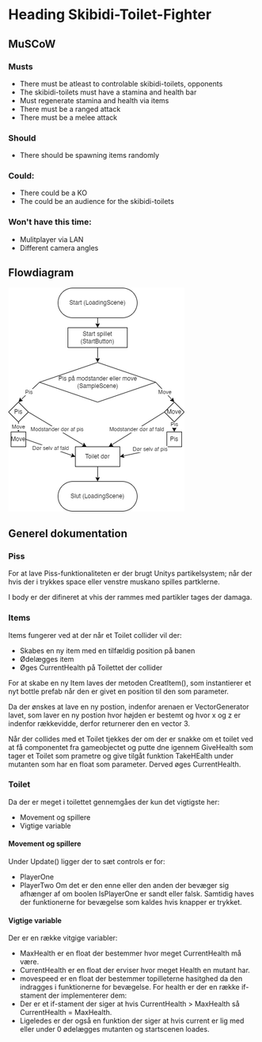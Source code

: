 # Heading Skibidi-Toilet-Fighter
## MuSCoW
### Musts
- There must be atleast to controlable skibidi-toilets, opponents
- The skibidi-toilets must have a stamina and health bar
- Must regenerate stamina and health via items
- There must be a ranged attack
- There must be a melee attack
### Should
- There should be spawning items randomly
### Could:
- There could be a KO
- The could be an audience for the skibidi-toilets
### Won't have this time:
- Mulitplayer via LAN
- Different camera angles
## Flowdiagram
![Alt text](/Assets/Resources/Flowchart.drawio.png "FlowChart")
## Generel dokumentation
### Piss
For at lave Piss-funktionaliteten er der brugt Unitys partikelsystem; når der hvis der i trykkes space eller venstre muskano spilles partklerne.

I body er der difineret at vhis der rammes med partikler tages der damaga.
### Items
Items fungerer ved at der når et Toilet collider vil der:
- Skabes en ny item med en tilfældig position på banen
- Ødelægges item
- Øges CurrentHealth på Toilettet der collider

For at skabe en ny Item laves der metoden CreatItem(), som instantierer et nyt bottle prefab når den er givet en position til den som parameter.

Da der ønskes at lave en ny postion, indenfor arenaen er VectorGenerator lavet, som laver en ny postion hvor højden er bestemt og hvor x og z er indenfor rækkevidde, derfor returnerer den en vector 3.  

Når der collides med et Toilet tjekkes der om der er snakke om et toilet ved at få componentet fra gameobjectet og putte dne igennem GiveHealth som tager et Toilet som prametre og give tilgåt funktion TakeHEalth under mutanten som har en float som parameter. Derved øges CurrentHealth.
### Toilet
Da der er meget i toilettet gennemgåes der kun det vigtigste her:
- Movement og spillere
- Vigtige variable
#### Movement og spillere
Under Update() ligger der to sæt controls er for:
- PlayerOne
- PlayerTwo
Om det er den enne eller den anden der bevæger sig afhænger af om boolen IsPlayerOne er sandt eller falsk. Samtidig haves der funktionerne for bevægelse som kaldes hvis knapper er trykket.
#### Vigtige variable
Der er en række vitgige variabler:
- MaxHealth er en float der bestemmer hvor meget CurrentHealth må være.
- CurrentHealth er en float der erviser hvor meget Health en mutant har.
- movespeed er en float der bestemmer topilleterne hasitghed da den indragges i funktionerne for bevægelse.
For health er der en række if-stament der implementerer dem:
- Der er et if-stament der siger at hvis CurrentHealth > MaxHealth så  CurrentHealth = MaxHealth.
- Ligeledes er der også en funktion der siger at hvis current er lig med eller under 0 ødelægges mutanten og startscenen loades.
